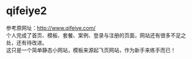 # qifeiye2
参考原网址：http://www.qifeiye.com/ <br/>
个人完成了首页、模板、套餐、案例、登录与注册的页面，网站还有很多不足之处，还有待改进。<br/>
这只是一个简单静态小网站，模板来源起飞页网站，作为新手来练手而已！
